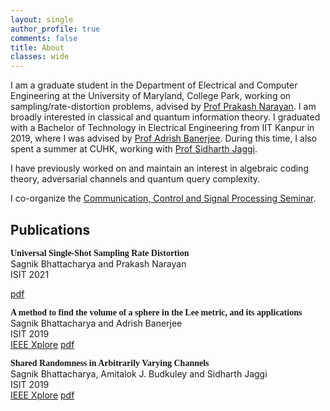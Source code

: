 ```yaml
---
layout: single
author_profile: true
comments: false
title: About
classes: wide
---
```

I am a graduate student in the Department of Electrical and Computer Engineering at the University of Maryland, College Park, working on sampling/rate-distortion problems, advised by [Prof Prakash Narayan](https://user.eng.umd.edu/~prakash/index.html). I am broadly interested in classical and quantum information theory. I graduated with a Bachelor of Technology in Electrical Engineering from IIT Kanpur in 2019, where I was advised by [Prof Adrish Banerjee](http://home.iitk.ac.in/~adrish/). During this time, I also spent a summer at CUHK, working with [Prof Sidharth Jaggi](http://jaggi.name/).

I have previously worked on and maintain an interest in algebraic coding theory, adversarial channels and quantum query complexity.

I co-organize the [Communication, Control and Signal Processing Seminar](http://ccsp.ece.umd.edu/).

## Publications
<span style="font-family: Source Sans Pro;">**Universal Single-Shot Sampling Rate Distortion**</span><br>
Sagnik Bhattacharya and Prakash Narayan <br>
ISIT 2021 <br>
<!--[IEEE Xplore](https://ieeexplore.ieee.org/abstract/document/8849817)-->
[pdf](https://umd0-my.sharepoint.com/:b:/g/personal/sagnikb_umd_edu/EXG_J5TXeJVFtCTb8Vy_vtcBPImrrM9sxCjmLaDPmOzpHg?e=LaTME1)


<span style="font-family: Source Sans Pro;">**A method to find the volume of a sphere in the Lee metric, and its applications**</span><br>
Sagnik Bhattacharya and Adrish Banerjee <br>
ISIT 2019 <br>
[IEEE Xplore](https://ieeexplore.ieee.org/abstract/document/8849817)
[pdf](/assets/pdfs/Lee_metric.pdf)

<span style="font-family: Source Sans Pro;">**Shared Randomness in Arbitrarily Varying Channels**</span><br>
Sagnik Bhattacharya, Amitalok J. Budkuley and Sidharth Jaggi<br>
ISIT 2019 <br>
[IEEE Xplore](https://ieeexplore.ieee.org/document/8849801)
[pdf](/assets/pdfs/Shared_randomness.pdf)
